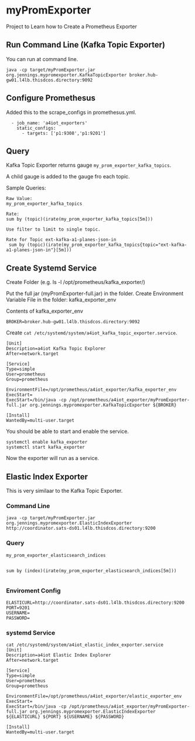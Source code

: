 # myPromExporter
Project to Learn how to Create a Prometheus Exporter


## Run Command Line (Kafka Topic Exporter)

You can run at command line.

```
java -cp target/myPromExporter.jar org.jennings.mypromexporter.KafkaTopicExporter broker.hub-gw01.l4lb.thisdcos.directory:9092
```

## Configure Promethesus 

Added this to the scrape_configs in promethesus.yml.

```
  - job_name: 'a4iot_exporters'
    static_configs:
      - targets: ['p1:9308','p1:9201']  
```

## Query 

Kafka Topic Exporter returns gauge `my_prom_exporter_kafka_topics`.   

A child gauge is added to the gauge fro each topic.

Sample Queries:

```
Raw Value:
my_prom_exporter_kafka_topics

Rate: 
sum by (topic)(irate(my_prom_exporter_kafka_topics[5m]))

Use filter to limit to single topic.

Rate for Topic ext-kafka-a1-planes-json-in
 sum by (topic)(irate(my_prom_exporter_kafka_topics{topic="ext-kafka-a1-planes-json-in"}[5m]))

```

## Create Systemd Service

Create Folder (e.g. ls -l /opt/prometheus/kafka_exporter/)

Put the full jar (myPromExporter-full.jar) in the folder.
Create Environment Variable File in the folder: kafka_exporter_env

Contents of kafka_exporter_env
```
BROKER=broker.hub-gw01.l4lb.thisdcos.directory:9092
```

Create `cat /etc/systemd/system/a4iot_kafka_topic_exporter.service`.

```
[Unit]
Description=a4iot Kafka Topic Explorer
After=network.target

[Service]
Type=simple
User=prometheus
Group=prometheus

EnvironmentFile=/opt/prometheus/a4iot_exporter/kafka_exporter_env
ExecStart=
ExecStart=/bin/java -cp /opt/prometheus/a4iot_exporter/myPromExporter-full.jar org.jennings.mypromexporter.KafkaTopicExporter ${BROKER}

[Install]
WantedBy=multi-user.target
```

You should be able to start and enable the service.

```
systemctl enable kafka_exporter
systemctl start kafka_exporter
```

Now the exporter will run as a service.


## Elastic Index Exporter

This is very similaar to the Kafka Topic Exporter.

### Command Line

```
java -cp target/myPromExporter.jar org.jennings.mypromexporter.ElasticIndexExporter http://coordinator.sats-ds01.l4lb.thisdcos.directory:9200
```

### Query

```
my_prom_exporter_elasticsearch_indices


sum by (index)(irate(my_prom_exporter_elasticsearch_indices[5m]))


```

### Enviroment Config

```
ELASTICURL=http://coordinator.sats-ds01.l4lb.thisdcos.directory:9200
PORT=9201
USERNAME=
PASSWORD=
```



### systemd Service

```
cat /etc/systemd/system/a4iot_elastic_index_exporter.service
[Unit]
Description=a4iot Elastic Index Explorer
After=network.target

[Service]
Type=simple
User=prometheus
Group=prometheus

EnvironmentFile=/opt/prometheus/a4iot_exporter/elastic_exporter_env
ExecStart=
ExecStart=/bin/java -cp /opt/prometheus/a4iot_exporter/myPromExporter-full.jar org.jennings.mypromexporter.ElasticIndexExporter ${ELASTICURL} ${PORT} ${USERNAME} ${PASSWORD}

[Install]
WantedBy=multi-user.target
```

